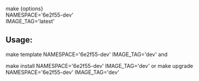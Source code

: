   make {options} \
  NAMESPACE='6e2f55-dev'\
  IMAGE_TAG='latest'


## Usage:

  make template NAMESPACE='6e2f55-dev' IMAGE_TAG='dev' and

  make install NAMESPACE='6e2f55-dev' IMAGE_TAG='dev' or
  make upgrade NAMESPACE='6e2f55-dev' IMAGE_TAG='dev'